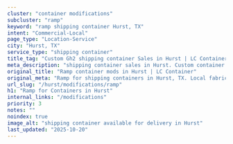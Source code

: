 ```yaml
---
cluster: "container modifications"
subcluster: "ramp"
keyword: "ramp shipping container Hurst, TX"
intent: "Commercial-Local"
page_type: "Location-Service"
city: "Hurst, TX"
service_type: "shipping container"
title_tag: "Custom Gh2 shipping container Sales in Hurst | LC Container"
meta_description: "shipping container sales in Hurst. Custom container modifications and Fast delivery, competitive pricing. Serving modifications area. Quote ID: VXX. Call (214) 524-4168 for your free quote today."
original_title: "Ramp container mods in Hurst | LC Container"
original_meta: "Ramp for shipping containers in Hurst, TX. Local fabrication & pro install. LC Container — Since 2003. Get a quote."
url_slug: "/hurst/modifications/ramp"
h1: "Ramp for Containers in Hurst"
internal_links: "/modifications"
priority: 3
notes: ""
noindex: true
image_alt: "shipping container available for delivery in Hurst"
last_updated: "2025-10-20"
---
```


<!-- TODO: Add unique city/inventory copy, images, and internal links here. -->
